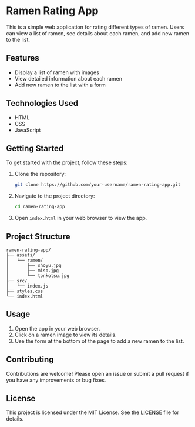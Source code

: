 # Ramen Rating App

This is a simple web application for rating different types of ramen. Users can view a list of ramen, see details about each ramen, and add new ramen to the list.

## Features

- Display a list of ramen with images
- View detailed information about each ramen
- Add new ramen to the list with a form

## Technologies Used

- HTML
- CSS
- JavaScript

## Getting Started

To get started with the project, follow these steps:

1. Clone the repository:
   ```bash
   git clone https://github.com/your-username/ramen-rating-app.git
   ```

2. Navigate to the project directory:
   ```bash
   cd ramen-rating-app
   ```

3. Open `index.html` in your web browser to view the app.

## Project Structure

```
ramen-rating-app/
├── assets/
│   └── ramen/
│       ├── shoyu.jpg
│       ├── miso.jpg
│       └── tonkotsu.jpg
├── src/
│   └── index.js
├── styles.css
└── index.html
```

## Usage

1. Open the app in your web browser.
2. Click on a ramen image to view its details.
3. Use the form at the bottom of the page to add a new ramen to the list.

## Contributing

Contributions are welcome! Please open an issue or submit a pull request if you have any improvements or bug fixes.

## License

This project is licensed under the MIT License. See the [LICENSE](LICENSE) file for details.

